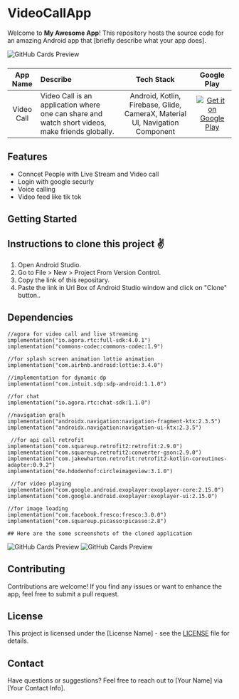 # VideoCallApp

Welcome to **My Awesome App**! This repository hosts the source code for an amazing Android app that [briefly describe what your app does].

![GitHub Cards Preview](https://firebasestorage.googleapis.com/v0/b/snapchat-f2264.appspot.com/o/Title_and_3_Columns%5B1%5D.png?alt=media&token=c6dc3d48-d4b2-48ea-ba29-7e752619f95a)

###  
App Name                   | Describe                  | Tech Stack             | Google Play 
:------------------------: | :------------------------ | :------------------------: | :------------------------: 
Video Call | Video Call is an application where one can share and watch short videos, make friends globally. | Android, Kotlin, Firebase, Glide, CameraX, Material UI, Navigation Component | [![Get it on Google Play](https://firebasestorage.googleapis.com/v0/b/snapchat-f2264.appspot.com/o/T9HnFlW.png?alt=media&token=b46055e4-3b02-424f-9e88-862543831a8b)](https://play.google.com/store/apps/details?id=com.angel.snapchat)

## Features

- Conncet People with Live Stream and Video call
- Login with google securly
- Voice calling
- Video feed like tik tok

## Getting Started


## Instructions to clone this project ✌
1. Open Android Studio.
2. Go to File > New > Project From Version Control.
3. Copy the link of this repositary.
4. Paste the link in Url Box of Android Studio window and click on "Clone" button..

## Dependencies

    //agora for video call and live streaming
    implementation("io.agora.rtc:full-sdk:4.0.1")
    implementation("commons-codec:commons-codec:1.9")

    //for splash screen animation lottie animation
    implementation("com.airbnb.android:lottie:3.4.0")

    //implementation for dynamic dp
    implementation("com.intuit.sdp:sdp-android:1.1.0")

    //for chat
    implementation("io.agora.rtc:chat-sdk:1.1.0")

    //navigation gra[h
    implementation("androidx.navigation:navigation-fragment-ktx:2.3.5")
    implementation("androidx.navigation:navigation-ui-ktx:2.3.5")

     //for api call retrofit
    implementation("com.squareup.retrofit2:retrofit:2.9.0")
    implementation("com.squareup.retrofit2:converter-gson:2.9.0")
    implementation("com.jakewharton.retrofit:retrofit2-kotlin-coroutines-adapter:0.9.2")
    implementation("de.hdodenhof:circleimageview:3.1.0")

     //for video playing
    implementation("com.google.android.exoplayer:exoplayer-core:2.15.0")
    implementation("com.google.android.exoplayer:exoplayer-ui:2.15.0")

    //for image loading
    implementation("com.facebook.fresco:fresco:3.0.0")
    implementation("com.squareup.picasso:picasso:2.8")

    ## Here are the some screenshots of the cloned application

![GitHub Cards Preview](https://github.com/sumit2607/VideoCallApp/blob/master/1.jpeg)
![GitHub Cards Preview](https://github.com/sumit2607/VideoCallApp/blob/master/2.jpeg)

## Contributing

Contributions are welcome! If you find any issues or want to enhance the app, feel free to submit a pull request.

## License

This project is licensed under the [License Name] - see the [LICENSE](LICENSE) file for details.

## Contact

Have questions or suggestions? Feel free to reach out to [Your Name] via [Your Contact Info].
